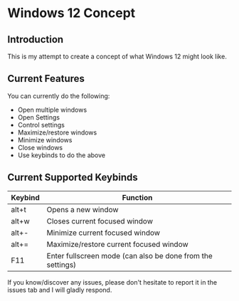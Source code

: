 # Windows 12 Concept

## Introduction
This is my attempt to create a concept of what Windows 12 might look like. 

## Current Features
You can currently do the following: 
 - Open multiple windows
 - Open Settings
 - Control settings
 - Maximize/restore windows
 - Minimize windows
 - Close windows
 - Use keybinds to do the above

## Current Supported Keybinds
| Keybind | Function |
| --- | --- |
| alt+t | Opens a new window |
| alt+w | Closes current focused window |
| alt+- | Minimize current focused window |
| alt+= | Maximize/restore current focused window |
| F11 | Enter fullscreen mode (can also be done from the settings) |

If you know/discover any issues, please don't hesitate to report it in the issues tab and I will gladly respond. 
